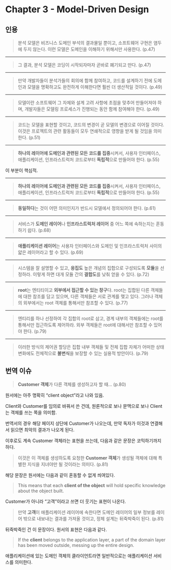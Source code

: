 # Chapter 3 - Model-Driven Design

## 인용

> 분석 모델은 비즈니스 도메인 부석의 결과물일 뿐이고, 소프트웨어 구현은
> 염두에 두지 않는다. 이런 모델은 도메인을 이해하기 위해서만 사용한다.
> (p.47)

---

> 그 결과, 분석 모델은 코딩이 시작되자마자 곧바로 폐기되고 만다.
> (p.47)

---

> 만약 개발자들이 분석가들의 회의에 함께 참여하고, 코드를 설계하기 전에
> 도메인과 모델을 명확하고도 완전하게 이해한다면 훨씬 더 생산적일 것이다.
> (p.49)

---

> 모델이란 소프트웨어 그 자체와 설계 고려 사항에 초점을 맞추어 만들어져야 하며,
> 개발자들은 모델링 프로세스가 진행되는 동안 함께 참여해야 한다.
> (p.49)

---

> 코드는 모델을 표현할 것이고, 코드의 변경이 곧 모델의 변경으로 이어질 것이다.
> 이것은 프로젝트의 관련 활동들이 모두 연쇄적으로 영향을 받게 될 것임을
> 의미한다.
> (p.51)

---

> **하나의 레이어에 도메인과 관련된 모든 코드를 집중**시켜서,
> 사용자 인터페이스, 애플리케이션, 인프라스트럭처 코드로부터 **독립적**으로
> 만들어야 한다.
> (p.55)

이 부분이 핵심적.

---

> **하나의 레이어에 도메인과 관련된 모든 코드를 집중**시켜서,
> 사용자 인터페이스, 애플리케이션, 인프라스트럭처 코드로부터 **독립적**으로
> 만들어야 한다.
> (p.55)

---

> **동일하다**는 것이 어떤 의미인지가 반드시 모델에서 정의되어야 한다.
> (p.61)

---

> 서비스가 **도메인 레이어**나 **인프라스트럭처 레이어** 중 어느 쪽에
> 속하는지는 혼동하기 쉽다.
> (p.68)

---

> **애플리케이션 레이어**는 사용자 인터페이스와 도메인 및 인프라스트럭처
> 사이의 얇은 레이어라고 할 수 있다.
> (p.69)

---

> 시스템을 잘 설명할 수 있고, **응집도** 높은 개념의 집합으로 구성되도록
> **모듈**을 선정하라.
> 이렇게 하면 대개 모듈 간의 **결합도**를 낮춰 얻을 수 있다.
> (p.72)

---

> **root**는 엔티티이고 **외부에서 접근할 수 있는 창구**다.
> root는 집합된 다른 객체들에 대한 참조를 담고 있으며, 다른 객체들은 서로
> 관계를 맺고 있다.
> 그러나 객체의 외부에서는 root 객체를 통해서만 참조할 수 있다.
> (p.77)

---

> 엔티리를 하나 선정하여 각 집합의 root로 삼고, 경계 내부의 객체들에는
> root를 통해서만 접근하도록 제어하라.
> 외부 객체들은 root에 대해서만 참조할 수 있어야 한다.
> (p.79)

---

> 이러한 방식의 제어권 할당은 집합 내부 객체들 및 전체 집합 자체가 어떠한
> 상태 변화에도 전체적으로 **불변식**을 보장할 수 있는 실용적 방안이다.
> (p.79)

## 번역 이슈

> **Customer 객체**가 다른 객체를 생성하고자 할 때…
> (p.80)

원서에는 아주 명확히 “client object”라고 나와 있음.

Client와 Customer를 임의로 바꿔서 쓴 건데,
원론적으로 보나 문맥으로 보나 Client는 객체를 쓰는 쪽을 의미함.

번역서의 경우 해당 페이지 상단에 Customer가 나오는데,
만약 독자가 이것과 연결해서 읽으면 최악의 결과가 나오게 된다.

이후로도 계속 Customer 객체라는 표현을 쓰는데,
다음과 같은 문장은 코믹하기까지 하다.

> 이것은 이 객체를 생성하도록 요청한 **Customer 객체**가 생성될 객체에 대해
> 특별한 지식을 지녀야만 될 것이라는 의미다.
> (p.81)

해당 문장은 원서에는 다음과 같이 혼동할 수 없게 씌여있다.

> This means that each **client of the object** will hold specific knowledge
> about the object built.

Customer가 아니라 “고객”이라고 쓰면 더 웃기는 표현이 나온다.

> 만약 **고객**이 애플리케이션 레이어에 속한다면 도메인 레이어의 일부 정보를
> 레이어 밖으로 내보내는 결과를 가져올 것이고, 정체 설계는 뒤죽박죽이 된다.
> (p.81)

뒤죽박죽인 건 이 문장이다. 원서의 표현은 다음과 같다.

> If the **client** belongs to the application layer, a part of the domain
> layer has been moved outside, messing up the entire design.

애플리케이션에 있는 도메인 객체의 클라이언트라면 일반적으로는 애플리케이션
서비스를 의미한다.
